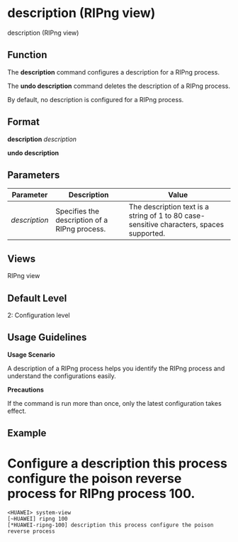 description (RIPng view)
========================

description (RIPng view)

Function
--------



The **description** command configures a description for a RIPng process.

The **undo description** command deletes the description of a RIPng process.



By default, no description is configured for a RIPng process.


Format
------

**description** *description*

**undo description**


Parameters
----------

| Parameter | Description | Value |
| --- | --- | --- |
| *description* | Specifies the description of a RIPng process. | The description text is a string of 1 to 80 case-sensitive characters, spaces supported. |



Views
-----

RIPng view


Default Level
-------------

2: Configuration level


Usage Guidelines
----------------

**Usage Scenario**

A description of a RIPng process helps you identify the RIPng process and understand the configurations easily.

**Precautions**

If the command is run more than once, only the latest configuration takes effect.


Example
-------

# Configure a description this process configure the poison reverse process for RIPng process 100.
```
<HUAWEI> system-view
[~HUAWEI] ripng 100
[*HUAWEI-ripng-100] description this process configure the poison reverse process

```